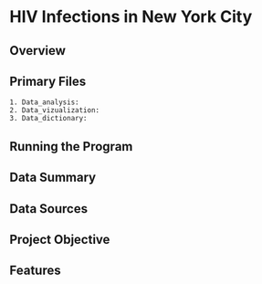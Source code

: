 # HIV Infections in New York City

## Overview

## Primary Files

    1. Data_analysis:
    2. Data_vizualization:
    3. Data_dictionary:

## Running the Program

## Data Summary

## Data Sources

## Project Objective

## Features
